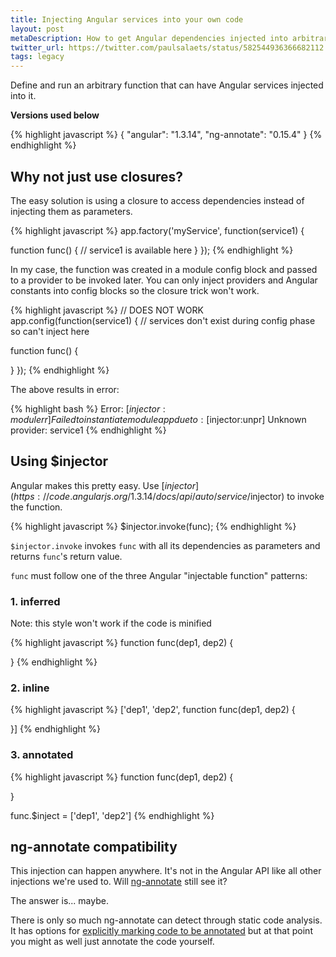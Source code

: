 ```yaml
---
title: Injecting Angular services into your own code
layout: post
metaDescription: How to get Angular dependencies injected into arbitrary functions
twitter_url: https://twitter.com/paulsalaets/status/582544936366682112
tags: legacy
---
```


Define and run an arbitrary function that can have Angular services injected into it.

**Versions used below**

{% highlight javascript %}
{
  "angular": "1.3.14",
  "ng-annotate": "0.15.4"
}
{% endhighlight %}

## Why not just use closures?

The easy solution is using a closure to access dependencies instead of injecting them as parameters.

{% highlight javascript %}
app.factory('myService', function(service1) {

  function func() {
    // service1 is available here
  }
});
{% endhighlight %}

In my case, the function was created in a module config block and passed to a provider to be invoked later. You can only inject providers and Angular constants into config blocks so the closure trick won't work.

{% highlight javascript %}
// DOES NOT WORK
app.config(function(service1) { // services don't exist during config phase so can't inject here

  function func() {

  }
});
{% endhighlight %}

The above results in error:

{% highlight bash %}
Error: [$injector:modulerr] Failed to instantiate module app due to:
[$injector:unpr] Unknown provider: service1
{% endhighlight %}

## Using $injector

Angular makes this pretty easy. Use [$injector](https://code.angularjs.org/1.3.14/docs/api/auto/service/$injector) to invoke the function.

{% highlight javascript %}
$injector.invoke(func);
{% endhighlight %}

`$injector.invoke` invokes `func` with all its dependencies as parameters and returns `func`'s return value.

`func` must follow one of the three Angular "injectable function" patterns:

### 1. inferred

Note: this style won't work if the code is minified

{% highlight javascript %}
function func(dep1, dep2) {

}
{% endhighlight %}

### 2. inline

{% highlight javascript %}
['dep1', 'dep2', function func(dep1, dep2) {

}]
{% endhighlight %}

### 3. annotated

{% highlight javascript %}
function func(dep1, dep2) {

}

func.$inject = ['dep1', 'dep2']
{% endhighlight %}

## ng-annotate compatibility

This injection can happen anywhere. It's not in the Angular API like all other injections we're used to. Will [ng-annotate](https://github.com/olov/ng-annotate) still see it?

The answer is... maybe.

There is only so much ng-annotate can detect through static code analysis. It has options for [explicitly marking code to be annotated](https://github.com/olov/ng-annotate#explicit-annotations-with-nginject) but at that point you might as well just annotate the code yourself.